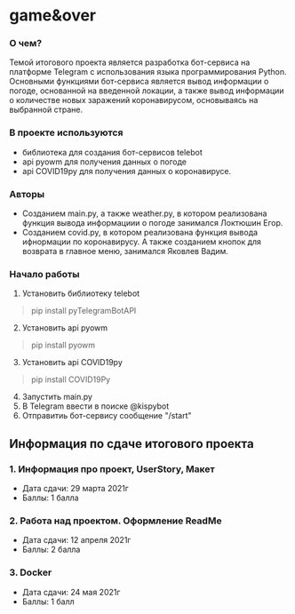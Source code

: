 # game&over

### О чем?
Темой итогового проекта является разработка бот-сервиса на платформе Telegram с использования языка программирования Python. 
Основными функциями бот-сервиса является вывод информации о погоде, основанной на введенной локации, а также вывод информации о количестве новых заражений коронавирусом,
основываясь на выбранной стране.

### В проекте используются 
- библиотека для создания бот-сервисов telebot
- api pyowm для получения данных о погоде  
- api COVID19py для получения данных о коронавирусе.

### Авторы
- Созданием main.py, а также weather.py, в котором реализована функция вывода информациии о погоде занимался Локтюшин Егор.
- Созданием covid.py, в котором реализована функция вывода ифнормации по коронавирусу. А также созданием кнопок для возврата в главное меню, занимался Яковлев Вадим.
### Начало работы
1. Установить библиотеку telebot
>pip install pyTelegramBotAPI
2. Установить api pyowm
>pip install pyowm
3. Установить api COVID19py
>pip install COVID19Py
4. Запустить main.py 
5. В Telegram ввести в поиске @kispybot 
6. Отправитиь бот-сервису сообщение "/start"

## Информация по сдаче итогового проекта
### 1. Информация про проект, UserStory, Макет
  * Дата сдачи: 29 марта 2021г
  * Баллы: 1 балла
### 2. Работа над проектом. Оформление ReadMe
  * Дата сдачи: 12 апреля 2021г
  * Баллы: 2 балла

### 3. Docker
  * Дата сдачи: 24 мая 2021г
  * Баллы: 1 балл
